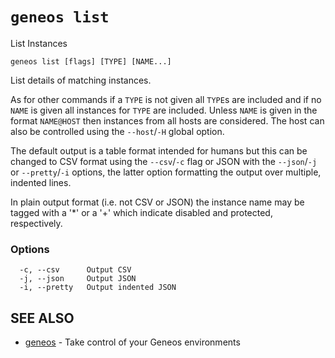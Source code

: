 # `geneos list`

List Instances

```text
geneos list [flags] [TYPE] [NAME...]
```

List details of matching instances.

As for other commands if a `TYPE` is not given all `TYPE`s are included
and if no `NAME` is given all instances for `TYPE` are included. Unless
`NAME` is given in the format `NAME@HOST` then instances from all hosts
are considered. The host can also be controlled using the `--host`/`-H`
global option.

The default output is a table format intended for humans but this can be
changed to CSV format using the `--csv`/`-c` flag or JSON with the
`--json`/`-j` or `--pretty`/`-i` options, the latter option formatting
the output over multiple, indented lines.

In plain output format (i.e. not CSV or JSON) the instance name may be
tagged with a '*' or a '+' which indicate disabled and protected,
respectively.

### Options

```text
  -c, --csv      Output CSV
  -j, --json     Output JSON
  -i, --pretty   Output indented JSON
```

## SEE ALSO

* [geneos](geneos.md)	 - Take control of your Geneos environments
